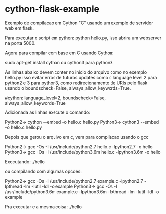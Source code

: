 # cython-flask-example
Exemplo de compilacao em Cython "C" usando um exemplo de servidor web em flask.

Para executar o script em python: python hello.py, isso abrira um webserver na porta 5000.

Agora para compilar com base em C usando Cython:

sudo apt-get install cython ou cython3 para python3

As linhas abaixo devem conter no inicio do arquivo como no exemplo hello.py isso evitar erros de futuros updates como o language level 2 para python2 e 3 para python3, como redirecionamento de URIs pelo flask usando o boundscheck=False, always_allow_keywords=True.

#cython: language_level=2, boundscheck=False, always_allow_keywords=True

Adicionada as linhas execute o comando:

Python2-> cython --embed -o hello.c hello.py
Python3-> cython3 --embed -o hello.c hello.py


Depois que gerou o arquivo em c, vem para compilacao usando o gcc

Python2-> gcc -Os -I /usr/include/python2.7 hello.c -lpython2.7 -o hello
Python3-> gcc -Os -I /usr/include/python3.6m hello.c -lpython3.6m -o hello

Executando: ./hello

ou compilando com algumas opcoes:

Python2-> gcc -Os -I /usr/include/python2.7 example.c -lpython2.7 -lpthread -lm -lutil -ldl -o example
Python3-> gcc -Os -I /usr/include/python3.6m example.c -lpython3.6m -lpthread -lm -lutil -ldl -o example

Pra executar e a mesma coisa: ./hello
